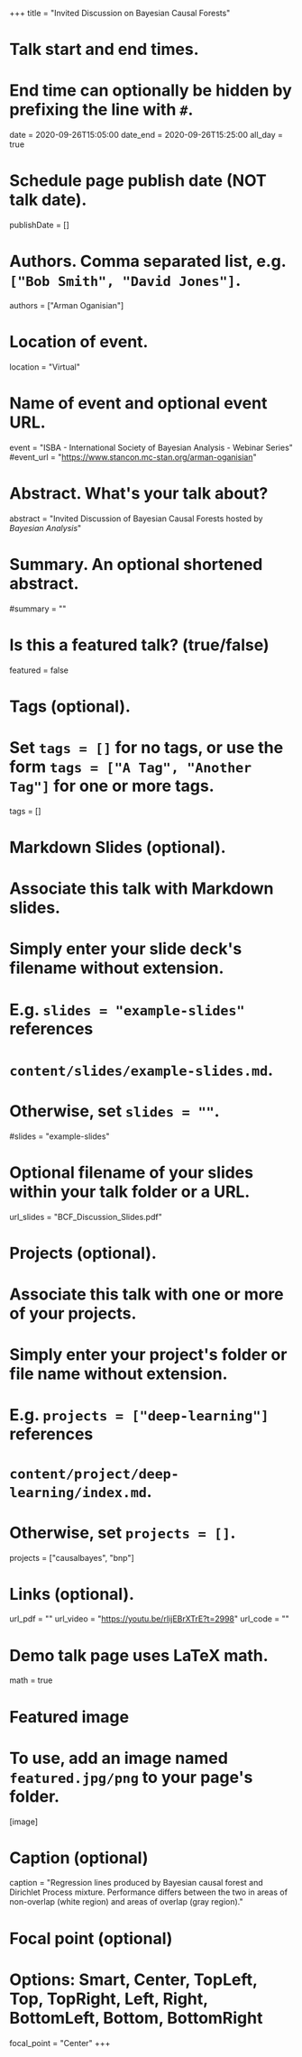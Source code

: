+++
title = "Invited Discussion on Bayesian Causal Forests"

# Talk start and end times.
#   End time can optionally be hidden by prefixing the line with `#`.
date = 2020-09-26T15:05:00
date_end = 2020-09-26T15:25:00
all_day = true

# Schedule page publish date (NOT talk date).
publishDate = []

# Authors. Comma separated list, e.g. `["Bob Smith", "David Jones"]`.
authors = ["Arman Oganisian"]

# Location of event.
location = "Virtual"

# Name of event and optional event URL.
event = "ISBA - International Society of Bayesian Analysis - Webinar Series"
#event_url = "https://www.stancon.mc-stan.org/arman-oganisian"

# Abstract. What's your talk about?
abstract = "Invited Discussion of Bayesian Causal Forests hosted by *Bayesian Analysis*"

# Summary. An optional shortened abstract.
#summary = ""

# Is this a featured talk? (true/false)
featured = false

# Tags (optional).
#   Set `tags = []` for no tags, or use the form `tags = ["A Tag", "Another Tag"]` for one or more tags.
tags = []

# Markdown Slides (optional).
#   Associate this talk with Markdown slides.
#   Simply enter your slide deck's filename without extension.
#   E.g. `slides = "example-slides"` references 
#   `content/slides/example-slides.md`.
#   Otherwise, set `slides = ""`.
#slides = "example-slides"

# Optional filename of your slides within your talk folder or a URL.
url_slides = "BCF_Discussion_Slides.pdf"

# Projects (optional).
#   Associate this talk with one or more of your projects.
#   Simply enter your project's folder or file name without extension.
#   E.g. `projects = ["deep-learning"]` references 
#   `content/project/deep-learning/index.md`.
#   Otherwise, set `projects = []`.
projects = ["causalbayes", "bnp"]

# Links (optional).
url_pdf = ""
url_video = "https://youtu.be/rIijEBrXTrE?t=2998"
url_code = ""

# Demo talk page uses LaTeX math.
math = true

# Featured image
# To use, add an image named `featured.jpg/png` to your page's folder. 
[image]
  # Caption (optional)
  caption = "Regression lines produced by Bayesian causal forest and Dirichlet Process mixture. Performance differs between the two in areas of non-overlap (white region) and areas of overlap (gray region)."

  # Focal point (optional)
  # Options: Smart, Center, TopLeft, Top, TopRight, Left, Right, BottomLeft, Bottom, BottomRight
  focal_point = "Center"
+++
